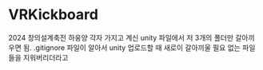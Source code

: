 # VRKickboard
2024 창의설계축전 하웅양
각자 가지고 계신 unity 파일에서 저 3개의 폴더만 갈아끼우면 됨.
.gitignore 파일이 알아서 unity 업로드할 때 새로이 갈아끼울 필요 없는 파일들을 지워버리더라고
